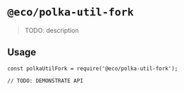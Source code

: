 # `@eco/polka-util-fork`

> TODO: description

## Usage

```
const polkaUtilFork = require('@eco/polka-util-fork');

// TODO: DEMONSTRATE API
```
